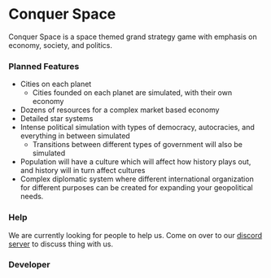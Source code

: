 # Conquer Space

Conquer Space is a space themed grand strategy game with emphasis on economy, society, and politics.

### Planned Features
 - Cities on each planet
    - Cities founded on each planet are simulated, with their own economy
 - Dozens of resources for a complex market based economy
 - Detailed star systems
 - Intense political simulation with types of democracy, autocracies, and everything in between simulated
   - Transitions between different types of government will also be simulated
 - Population will have a culture which will affect how history plays out, and history will in turn affect cultures
 - Complex diplomatic system where different international organization for different purposes can be created for expanding your geopolitical needs.

### Help
We are currently looking for people to help us. Come on over to our [discord server](https://discord.gg/h5r77Sa) to discuss thing with us.

### Developer
